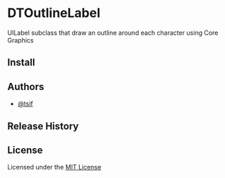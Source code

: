 DTOutlineLabel
==============

UILabel subclass that draw an outline around each character using Core Graphics

## Install

## Authors

* [@tsif][tsif]

## Release History

## License

Licensed under the [MIT License](LICENSE-MIT)

[tsif]: https://github.com/thanpolas "tsif"
